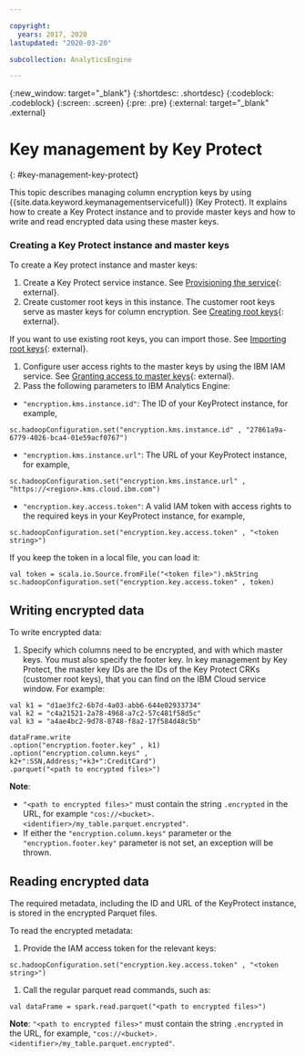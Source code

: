 ```yaml
---

copyright:
  years: 2017, 2020
lastupdated: "2020-03-20"

subcollection: AnalyticsEngine

---
```


<!-- Attribute definitions -->
{:new_window: target="_blank"}
{:shortdesc: .shortdesc}
{:codeblock: .codeblock}
{:screen: .screen}
{:pre: .pre}
{:external: target="_blank" .external}

# Key management by Key Protect
{: #key-management-key-protect}

This topic describes managing column encryption keys by using {{site.data.keyword.keymanagementservicefull}} (Key Protect). It explains how to create a Key Protect instance and to provide master keys and how to write and read encrypted data using these master keys.

### Creating a Key Protect instance and master keys

To create a Key protect instance and master keys:

1. Create a Key Protect service instance. See [Provisioning the service](/docs/key-protect?topic=key-protect-provision){: external}.
1. Create customer root keys in this instance. The customer root keys serve as master keys for column encryption. See [Creating root keys](/docs/key-protect?topic=key-protect-create-root-keys){: external}.

 If you want to use existing root keys, you can import those. See [Importing root keys](/docs/key-protect?topic=key-protect-import-root-keys){: external}.
1. Configure user access rights to the master keys by using the IBM IAM service. See [Granting access to master keys](/docs/key-protect?topic=key-protect-grant-access-keys#grant-access-key-level){: external}.
1. Pass the following parameters to IBM Analytics Engine:

  -	`"encryption.kms.instance.id"`: The ID of your KeyProtect instance, for example,
  ```
  sc.hadoopConfiguration.set("encryption.kms.instance.id" , "27861a9a-6779-4026-bca4-01e59acf0767")
  ```
  - `"encryption.kms.instance.url"`: The URL of your KeyProtect instance, for example,
  ```
  sc.hadoopConfiguration.set("encryption.kms.instance.url" , "https://<region>.kms.cloud.ibm.com")
  ```
  - `"encryption.key.access.token"`: A valid IAM token with access rights to the required keys in your KeyProtect instance, for example,
  ```
  sc.hadoopConfiguration.set("encryption.key.access.token" , "<token string>")
  ```
  If you keep the token in a local file, you can load it:
  ```Then the data encryption key (DEK) is decrypted locally, using the key encryption key (KEK).
  val token = scala.io.Source.fromFile("<token file>").mkString
  sc.hadoopConfiguration.set("encryption.key.access.token" , token)
  ```

## Writing encrypted data

To write encrypted data:

1. Specify which columns need to be encrypted, and with which master keys. You must also specify the footer key. In key management by Key Protect, the master key IDs are the IDs of the Key Protect CRKs (customer root keys), that you can find on the IBM Cloud service window. For example:

  ```
  val k1 = "d1ae3fc2-6b7d-4a03-abb6-644e02933734"
  val k2 = "c4a21521-2a78-4968-a7c2-57c481f58d5c"
  val k3 = "a4ae4bc2-9d78-8748-f8a2-17f584d48c5b"

  dataFrame.write
  .option("encryption.footer.key" , k1)
  .option("encryption.column.keys" , k2+":SSN,Address;"+k3+":CreditCard")
  .parquet("<path to encrypted files>")
  ```
  **Note**:
  - `"<path to encrypted files>"` must contain the string `.encrypted` in the URL, for example `"cos://<bucket>.<identifier>/my_table.parquet.encrypted"`.
  - If either the `"encryption.column.keys"` parameter or the  `"encryption.footer.key"` parameter is not set, an exception will be thrown.

## Reading encrypted data

The required metadata, including the ID and URL of the KeyProtect instance, is stored in the encrypted Parquet files.

To read the encrypted metadata:
1. Provide the IAM access token for the relevant keys:
  ```
  sc.hadoopConfiguration.set("encryption.key.access.token" , "<token string>")
  ```
1. Call the regular parquet read commands, such as:
  ```
  val dataFrame = spark.read.parquet("<path to encrypted files>")
  ```
 **Note**: `"<path to encrypted files>"` must contain the string `.encrypted` in the URL, for example, `"cos://<bucket>.<identifier>/my_table.parquet.encrypted"`.

